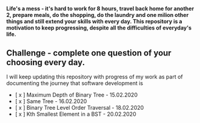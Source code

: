 #### Life's a mess - it's hard to work for 8 hours, travel back home for another 2, prepare meals, do the shopping, do the laundry and one milion other things and still extend your skills with every day. This repository is a motivation to keep progressing, despite all the difficulties of everyday's life.

## Challenge - complete one question of your choosing every day.

I will keep updating this repository with progress of my work as part of documenting the journey that software development is

- [ x ] 	Maximum Depth of Binary Tree - 15.02.2020
- [ x ] 	Same Tree - 16.02.2020
- [ x ] 	Binary Tree Level Order Traversal - 18.02.2020
- [ x ] 	Kth Smallest Element in a BST - 20.02.2020
